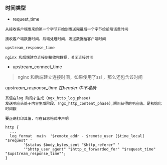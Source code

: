 ### 时间类型

- request_time
```
从接收客户端发来的第一个字节开始到发送完最后一个字节给前端话费时间

接收客户端数据时间，后端处理时间，发送数据给客户端时间

upstream_response_time

nginx 和后端建立连接到接收完数据，关闭连接时间
```

- upstream_connect_time

> nginx 和后端建立连接时间，如果使用了ssl ，那么还包含该时间

*upstream_response_time 在header 中不准确*
```
其值在log 阶段才生成（ngx_http_log_phase)
发送响应头处于内容生成阶段，（ngx_http_content_phase),期间获得的响应值，是初始化时间戳

要正确打印其值，可在日志格式中声明

http {
  ...
  log_format  main  '$remote_addr - $remote_user [$time_local] "$request" '
        '$status $body_bytes_sent "$http_referer" '
        '"$http_user_agent" "$http_x_forwarded_for" "$request_time" "$upstream_response_time"';
}


```
